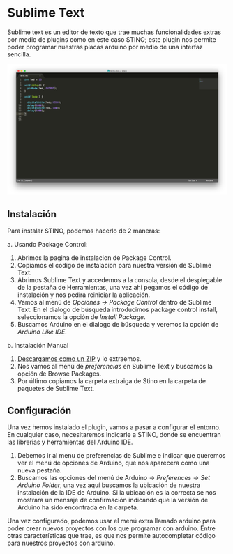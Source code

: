 # Sublime Text

Sublime text es un editor de texto que trae muchas funcionalidades extras por medio de plugins como en este caso STINO; este plugin nos permite poder programar nuestras placas arduino por medio de una interfaz sencilla.

![sublimetextstino](sublime.png)

## Instalación

Para instalar STINO, podemos hacerlo de 2 maneras:

a. Usando Package Control:

1. Abrimos la pagina de instalacion de Package Control.
2. Copiamos el codigo de instalacion para nuestra versión de Sublime Text.
3. Abrimos Sublime Text y accedemos a la consola, desde el desplegable de la pestaña de Herramientas, una vez ahi pegamos el código de instalación y nos pedira reiniciar la aplicación.
4. Vamos al menú de *Opciones -> Package Control* dentro de Sublime Text.
En el dialogo de búsqueda introducimos package control install, seleccionamos la opción de _Install Package_.
5. Buscamos Arduino en el dialogo de búsqueda y veremos la opción de _Arduino Like IDE_.

b. Instalación Manual

1. [Descargamos como un ZIP](https://github.com/Robot-Will/Stino) y lo extraemos.
2. Nos vamos al menú de _preferencias_ en Sublime Text y buscamos la opción de Browse Packages.
3. Por último copiamos la carpeta extraiga de Stino en la carpeta de paquetes de Sublime Text.

## Configuración

Una vez hemos instalado el plugin, vamos a pasar a configurar el entorno. En cualquier caso, necesitaremos indicarle a STINO, donde se encuentran las librerias y herramientas del Arduino IDE.

1. Debemos ir al menu de preferencias de Sublime e indicar que queremos ver el menú de opciones de Arduino, que nos aparecera como una nueva pestaña.
2. Buscamos las opciones del menú de Arduino -> *Preferences -> Set Arduino Folder*, una vez aquí buscamos la ubicación de nuestra instalación de la IDE de Arduino. Si la ubicación es la correcta se nos mostrara un mensaje de confirmación indicando que la versión de Arduino ha sido encontrada en la carpeta.

Una vez configurado, podemos usar el menú extra llamado arduino para poder crear nuevos proyectos con los que programar con arduino. Entre otras características que trae, es que nos permite autocompletar código para nuestros proyectos con arduino.

